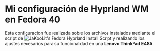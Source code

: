 # Mi configuración de Hyprland WM en Fedora 40
Esta configuracion fue realizada sobre los archivos instalados mediante el script de ![JaKooLit's Fedora Hyprland Install Script](https://github.com/JaKooLit/Hyprland-Dots)
y realizando los ajustes necesarios para su funcionalidad en una **Lenovo ThinkPad E485**.
